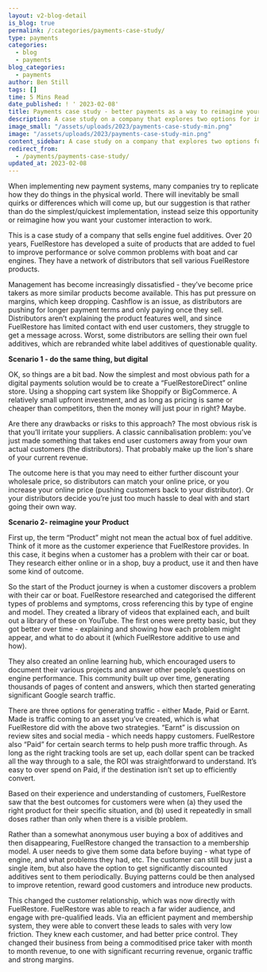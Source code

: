 ```yaml
---
layout: v2-blog-detail
is_blog: true
permalink: /:categories/payments-case-study/
type: payments
categories:
  - blog
  - payments
blog_categories:
  - payments
author: Ben Still
tags: []
time: 5 Mins Read
date_published: ! ' 2023-02-08'
title: Payments case study - better payments as a way to reimagine your Product.
description: A case study on a company that explores two options for implementing online payments, and how the results of each of those can impact company business performance going forward
image_small: "/assets/uploads/2023/payments-case-study-min.png"
image: "/assets/uploads/2023/payments-case-study-min.png"
content_sidebar: A case study on a company that explores two options for implementing online payments, and how the results of each of those can impact company business performance going forward
redirect_from:
  - /payments/payments-case-study/
updated_at: 2023-02-08
---
```


When implementing new payment systems, many companies try to replicate how they do things in the physical world. There will inevitably be small quirks or differences which will come up, but our suggestion is that rather than do the simplest/quickest implementation, instead seize this opportunity or reimagine how you want your customer interaction to work.

This is a case study of a company that sells engine fuel additives. Over 20 years, FuelRestore has developed a suite of products that are added to fuel to improve performance or solve common problems with boat and car engines. They have a network of distributors that sell various FuelRestore products.

Management has become increasingly dissatisfied - they’ve become price takers as more similar products become available. This has put pressure on margins, which keep dropping. Cashflow is an issue, as distributors are pushing for longer payment terms and only paying once they sell. Distributors aren’t explaining the product features well, and since FuelRestore has limited contact with end user customers, they struggle to get a message across. Worst, some distributors are selling their own fuel additives, which are rebranded white label additives of questionable quality.

**Scenario 1 - do the same thing, but digital**

OK, so things are a bit bad. Now the simplest and most obvious path for a digital payments solution would be to create a “FuelRestoreDirect” online store. Using a shopping cart system like Shoppify or BigCommerce. A relatively small upfront investment, and as long as pricing is same or cheaper than competitors, then the money will just pour in right? Maybe.

Are there any drawbacks or risks to this approach? The most obvious risk is that you’ll irritate your suppliers. A classic cannibalisation problem: you’ve just made something that takes end user customers away from your own actual customers (the distributors). That probably make up the lion's share of your current revenue.

The outcome here is that you may need to either further discount your wholesale price, so distributors can match your online price, or you increase your online price (pushing customers back to your distributor). Or your distributors decide you’re just too much hassle to deal with and start going their own way.

**Scenario 2- reimagine your Product**

First up, the term “Product” might not mean the actual box of fuel additive. Think of it more as the customer experience that FuelRestore provides. In this case, it begins when a customer has a problem with their car or boat. They research either online or in a shop, buy a product, use it and then have some kind of outcome.

So the start of the Product journey is when a customer discovers a problem with their car or boat. FuelRestore researched and categorised the different types of problems and symptoms, cross referencing this by type of engine and model. They created a library of videos that explained each, and built out a library of these on YouTube. The first ones were pretty basic, but they got better over time - explaining and showing how each problem might appear, and what to do about it (which FuelRestore additive to use and how).

They also created an online learning hub, which encouraged users to document their various projects and answer other people’s questions on engine performance. This community built up over time, generating thousands of pages of content and answers, which then started generating significant Google search traffic.

There are three options for generating traffic - either Made, Paid or Earnt. Made is traffic coming to an asset you’ve created, which is what FuelRestore did with the above two strategies. “Earnt” is discussion on review sites and social media - which needs happy customers. FuelRestore also “Paid” for certain search terms to help push more traffic through. As long as the right tracking tools are set up, each dollar spent can be tracked all the way through to a sale, the ROI was straightforward to understand. It’s easy to over spend on Paid, if the destination isn’t set up to efficiently convert.

Based on their experience and understanding of customers, FuelRestore saw that the best outcomes for customers were when (a) they used the right product for their specific situation, and (b) used it repeatedly in small doses rather than only when there is a visible problem.

Rather than a somewhat anonymous user buying a box of additives and then disappearing, FuelRestore changed the transaction to a membership model. A user needs to give them some data before buying - what type of engine, and what problems they had, etc. The customer can still buy just a single item, but also have the option to get significantly discounted additives sent to them periodically. Buying patterns could be then analysed to improve retention, reward good customers and introduce new products.

This changed the customer relationship, which was now directly with FuelRestore. FuelRestore was able to reach a far wider audience, and engage with pre-qualified leads. Via an efficient payment and membership system, they were able to convert these leads to sales with very low friction. They knew each customer, and had better price control. They changed their business from being a commoditised price taker with month to month revenue, to one with significant recurring revenue, organic traffic and strong margins.

